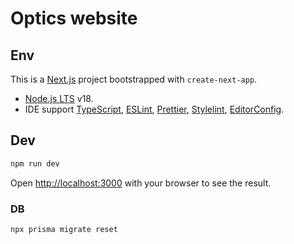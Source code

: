 # Optics website

## Env

This is a [Next.js](https://nextjs.org) project bootstrapped with `create-next-app`.

- [Node.js LTS](https://nodejs.org) v18.
- IDE support [TypeScript](https://code.visualstudio.com/docs/languages/typescript), [ESLint](https://eslint.org/docs/user-guide/integrations), [Prettier](https://prettier.io/docs/en/editors.html), [Stylelint](https://marketplace.visualstudio.com/items?itemName=stylelint.vscode-stylelint), [EditorConfig](https://editorconfig.org).

## Dev

```sh
npm run dev
```

Open [http://localhost:3000](http://localhost:3000) with your browser to see the result.

### DB

```sh
npx prisma migrate reset
```
